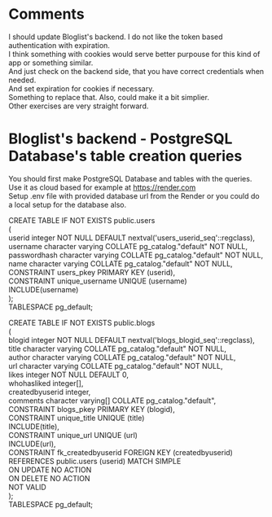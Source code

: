 # Comments<br/>
I should update Bloglist's backend. I do not like the token based authentication with expiration.<br />
I think something with cookies would serve better purpouse for this kind of app or something similar.<br />
And just check on the backend side, that you have correct credentials when needed.<br />
And set expiration for cookies if necessary.<br />
Something to replace that. Also, could make it a bit simplier.<br />
Other exercises are very straight forward.<br />

# Bloglist's backend - PostgreSQL Database's table creation queries<br />
You should first make PostgreSQL Database and tables with the queries.<br />
Use it as cloud based for example at https://render.com<br />
Setup .env file with provided database url from the Render or you could do a local setup for the database also.<br />

CREATE TABLE IF NOT EXISTS public.users<br />
(<br />
    userid integer NOT NULL DEFAULT nextval('users_userid_seq'::regclass),<br />
    username character varying COLLATE pg_catalog."default" NOT NULL,<br />
    passwordhash character varying COLLATE pg_catalog."default" NOT NULL,<br />
    name character varying COLLATE pg_catalog."default" NOT NULL,<br />
    CONSTRAINT users_pkey PRIMARY KEY (userid),<br />
    CONSTRAINT unique_username UNIQUE (username)<br />
      INCLUDE(username)<br />
);<br />
TABLESPACE pg_default;<br />
	
CREATE TABLE IF NOT EXISTS public.blogs<br />
(<br />
    blogid integer NOT NULL DEFAULT nextval('blogs_blogid_seq'::regclass),<br />
    title character varying COLLATE pg_catalog."default" NOT NULL,<br />
    author character varying COLLATE pg_catalog."default" NOT NULL,<br />
    url character varying COLLATE pg_catalog."default" NOT NULL,<br />
    likes integer NOT NULL DEFAULT 0,<br />
    whohasliked integer[],<br />
    createdbyuserid integer,<br />
    comments character varying[] COLLATE pg_catalog."default",<br />
    CONSTRAINT blogs_pkey PRIMARY KEY (blogid),<br />
    CONSTRAINT unique_title UNIQUE (title)<br />
      INCLUDE(title),<br />
    CONSTRAINT unique_url UNIQUE (url)<br />
      INCLUDE(url),<br />
    CONSTRAINT fk_createdbyuserid FOREIGN KEY (createdbyuserid)<br />
      REFERENCES public.users (userid) MATCH SIMPLE<br />
      ON UPDATE NO ACTION<br />
      ON DELETE NO ACTION<br />
      NOT VALID<br />
);<br />
TABLESPACE pg_default;<br />
